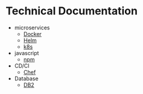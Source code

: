 # Technical Documentation
 - microservices
   - [Docker](docker.md)
   - [Helm](helm.md)
   - [k8s](k8.md)
 - javascript 
   - [npm](npm.md)
 - CD/CI 
   - [Chef](chef.md)
 - Database 
   - [DB2](db2.md) 
